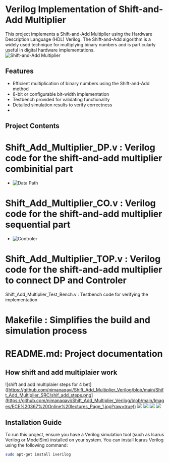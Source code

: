 # Verilog Implementation of Shift-and-Add Multiplier  

This project implements a Shift-and-Add Multiplier using the Hardware Description Language (HDL) Verilog. The Shift-and-Add algorithm is a widely used technique for multiplying binary numbers and is particularly useful in digital hardware implementations.  
![Shift-and-Add Multiplier](https://github.com/nimanaqavi/Shift_Add_Multiplier_Verilog/blob/main/Images/ECE%20367%20Online%20lectures_Page_6.jpg?raw=true)
## Features  

- Efficient multiplication of binary numbers using the Shift-and-Add method  
- 8-bit or configurable bit-width implementation  
- Testbench provided for validating functionality  
- Detailed simulation results to verify correctness
- 

## Project Contents  

# Shift_Add_Multiplier_DP.v : Verilog code for the shift-and-add multiplier combinitial part
- ![Data Path](https://github.com/nimanaqavi/Shift_Add_Multiplier_Verilog/blob/main/Images/ECE%20367%20Online%20lectures_Page_7.jpg?raw=true)
# Shift_Add_Multiplier_CO.v : Verilog code for the shift-and-add multiplier sequential part
- ![Controler](https://github.com/nimanaqavi/Shift_Add_Multiplier_Verilog/blob/main/Images/ECE%20367%20Online%20lectures_Page_8.jpg?raw=true)
# Shift_Add_Multiplier_TOP.v : Verilog code for the shift-and-add multiplier to connect DP and Controler  
 Shift_Add_Multiplier_Test_Bench.v : Testbench code for verifying the implementation  
# Makefile : Simplifies the build and simulation process  
# README.md: Project documentation
## How shift and add multiplaier work
![shift and add multiplaier steps for 4 bet]
([https://github.com/nimanaqavi/Shift_Add_Multiplier_Verilog/blob/main/Shift_Add_Multiplier_SRC/shif_add_steps.png](https://github.com/nimanaqavi/Shift_Add_Multiplier_Verilog/blob/main/Images/ECE%20367%20Online%20lectures_Page_1.jpg?raw=true))
![](https://github.com/nimanaqavi/Shift_Add_Multiplier_Verilog/blob/main/Images/ECE%20367%20Online%20lectures_Page_2.jpg?raw=true)
![](https://github.com/nimanaqavi/Shift_Add_Multiplier_Verilog/blob/main/Images/ECE%20367%20Online%20lectures_Page_3.jpg?raw=true)
![](https://github.com/nimanaqavi/Shift_Add_Multiplier_Verilog/blob/main/Images/ECE%20367%20Online%20lectures_Page_4.jpg?raw=true)
![](https://github.com/nimanaqavi/Shift_Add_Multiplier_Verilog/blob/main/Images/ECE%20367%20Online%20lectures_Page_5.jpg?raw=true)
## Installation Guide  

To run this project, ensure you have a Verilog simulation tool (such as Icarus Verilog or ModelSim) installed on your system. You can install Icarus Verilog using the following command:  

```bash  
sudo apt-get install iverilog
